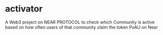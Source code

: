# activator
A Web3 project on NEAR PROTOCOL to check which Community is active based on how often users of that community claim the token PoAU on Near
